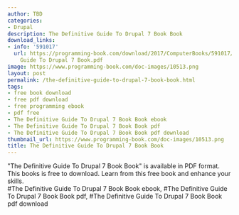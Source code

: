 ```yaml
---
author: TBD
categories:
- Drupal
description: The Definitive Guide To Drupal 7 Book Book
download_links:
- info: '591017'
  url: https://programming-book.com/download/2017/ComputerBooks/591017/The Definitive
    Guide To Drupal 7 Book.pdf
image: https://www.programming-book.com/doc-images/10513.png
layout: post
permalink: /the-definitive-guide-to-drupal-7-book-book.html
tags:
- free book download
- free pdf download
- free programming ebook
- pdf free
- The Definitive Guide To Drupal 7 Book Book ebook
- The Definitive Guide To Drupal 7 Book Book pdf
- The Definitive Guide To Drupal 7 Book Book pdf download
thumbnail_url: https://www.programming-book.com/doc-images/10513.png
title: The Definitive Guide To Drupal 7 Book Book
---
```


 
<div class="item-desc text-justify">
  "The Definitive Guide To Drupal 7 Book Book" is available in PDF format. This books is free to download. Learn from this free book and enhance your skills.
  <br>
  #The Definitive Guide To Drupal 7 Book Book ebook, #The Definitive Guide To Drupal 7 Book Book pdf, #The Definitive Guide To Drupal 7 Book Book pdf download
</div>